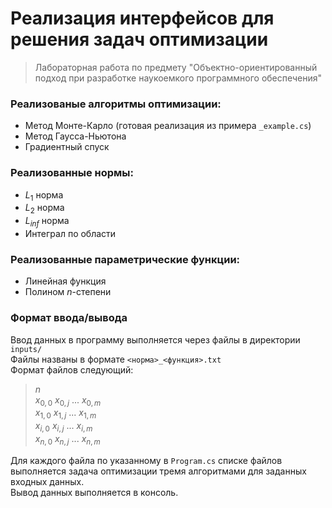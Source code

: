 # Реализация интерфейсов для решения задач оптимизации
>Лабораторная работа по предмету "Объектно-ориентированный подход при разработке наукоемкого программного обеспечения"

### Реализованые алгоритмы оптимизации:
- Метод Монте-Карло (готовая реализация из примера `_example.cs`)
- Метод Гаусса-Ньютона
- Градиентный спуск

### Реализованные нормы:
- $`L_1`$ норма
- $`L_2`$ норма
- $`L_{inf}`$ норма
- Интеграл по области

### Реализованные параметрические функции:
- Линейная функция
- Полином _n_-степени

### Формат ввода/вывода
Ввод данных в программу выполняется через файлы в директории `inputs/`  
Файлы названы в формате `<норма>_<функция>.txt`  
Формат файлов следующий:
> _n_  
> $`x_{0, 0}`$ $`x_{0, j}`$ ... $`x_{0, m}`$  
> $`x_{1, 0}`$ $`x_{1, j}`$ ... $`x_{1, m}`$  
> $`x_{i, 0}`$ $`x_{i, j}`$ ... $`x_{i, m}`$  
> $`x_{n, 0}`$ $`x_{n, j}`$ ... $`x_{n, m}`$  

Для каждого файла по указанному в `Program.cs` списке файлов выполняется задача оптимизации тремя алгоритмами для заданных входных данных.  
Вывод данных выполняется в консоль.


